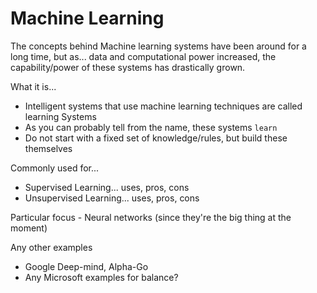 # Machine Learning

The concepts behind Machine learning systems have been around for a long time, but as... data and computational power increased, the capability/power of these systems has drastically grown.

What it is...

- Intelligent systems that use machine learning techniques are called learning Systems
- As you can probably tell from the name, these systems `learn`
- Do not start with a fixed set of knowledge/rules, but build these themselves


Commonly used for...

- Supervised Learning... uses, pros, cons
- Unsupervised Learning... uses, pros, cons

Particular focus - Neural networks (since they're the big thing at the moment)

Any other examples
- Google Deep-mind, Alpha-Go
- Any Microsoft examples for balance?
